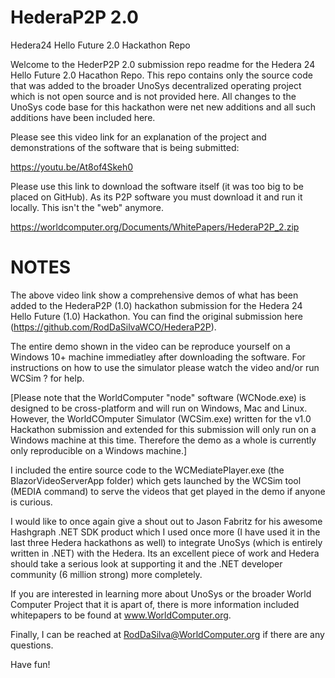 # HederaP2P 2.0
Hedera24 Hello Future 2.0 Hackathon Repo

Welcome to the HederP2P 2.0 submission repo readme for the Hedera 24 Hello Future 2.0 Hacathon Repo.   This repo contains only the source code that was added to the broader UnoSys decentralized operating project which is not open source and is not provided here.  All changes to the UnoSys code base for this hackathon were net new additions and all such additions have been included here.

Please see this video link for an explanation of the project and demonstrations of the software that is being submitted:

https://youtu.be/At8of4Skeh0


Please use this link to download the software itself (it was too big to be placed on GitHub).  As its P2P software you must download it and run it locally.  This isn't the "web" anymore.

https://worldcomputer.org/Documents/WhitePapers/HederaP2P_2.zip

# NOTES
The above video link show a comprehensive demos of what has been added to the HederaP2P (1.0) hackathon submission for the Hedera 24 Hello Future (1.0) Hackathon.  You can find the original submission here (https://github.com/RodDaSilvaWCO/HederaP2P).  

The entire demo shown in the video can be reproduce yourself on a Windows 10+ machine immediatley after downloading the software.  For instructions on how to use the simulator please watch the video and/or run WCSim ? for help.

[Please note that the WorldComputer "node" software (WCNode.exe) is designed to be cross-platform and will run on Windows, Mac and Linux.  However, the WorldCOmputer Simulator (WCSim.exe) written for the v1.0 Hackathon submission and extended for this submission will only run on a Windows machine at this time.  Therefore the demo as a whole is currently only reproducible on a Windows machine.] 

I included the entire source code to the WCMediatePlayer.exe (the BlazorVideoServerApp folder) which gets launched by the WCSim tool (MEDIA command) to serve the videos that get played in the demo if anyone is curious.

I would like to once again give a shout out to Jason Fabritz for his awesome Hashgraph .NET SDK product which I used once more (I have used it in the last three Hedera hackathons as well) to integrate UnoSys (which is entirely written in .NET) with the Hedera.  Its an excellent piece of work and Hedera should take a serious look at supporting it and the .NET developer community (6 million strong) more completely.

If you are interested in learning more about UnoSys or the broader World Computer Project that it is apart of, there is more information included whitepapers to be found at www.WorldComputer.org.

Finally, I can be reached at RodDaSilva@WorldComputer.org if there are any questions.

Have fun!

